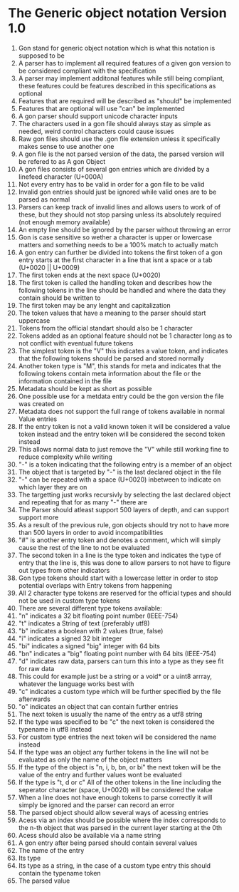 # The Generic object notation Version 1.0
1. Gon stand for generic object notation which is what this notation is supposed to be
2. A parser has to implement all required features of a given gon version to be considered compliant with the specification
3. A parser may implement additonal features while still being compliant, these features could be features described in this specifications as optional
4. Features that are required will be described as "should" be implemented
5. Features that are optional will use "can" be implemented
6. A gon parser should support unicode character inputs
7. The characters used in a gon file should always stay as simple as needed, weird control characters could cause issues
8. Raw gon files should use the .gon file extension unless it specifically makes sense to use another one
9. A gon file is the not parsed version of the data, the parsed version will be refered to as A gon Object
10. A gon files consists of several gon entries which are divided by a linefeed character (U+000A)
11. Not every entry has to be valid in order for a gon file to be valid
12. Invalid gon entries should just be ignored while valid ones are to be parsed as normal
13. Parsers can keep track of invalid lines and allows users to work of of these, but they should not stop parsing unless its absolutely required (not enough memory available)
14. An empty line should be ignored by the parser without throwing an error
15. Gon is case sensitive so wether a character is upper or lowercase matters and something needs to be a 100% match to actually match
16. A gon entry can further be divided into tokens the first token of a gon entry starts at the first character in a line that isnt a space or a tab (U+0020 || U+0009)
17. The first token ends at the next space (U+0020)
18. The first token is called the handling token and describes how the following tokens in the line should be handled and where the data they contain should be written to
19. The first token may be any lenght and capitalization
20. The token values that have a meaning to the parser should start uppercase
21. Tokens from the official standart should also be 1 character
22. Tokens added as an optional feature should not be 1 character long as to not conflict with eventual future tokens
23. The simplest token is the "V" this indicates a value token, and indicates that the following tokens should be parsed and stored normally
24. Another token type is "M", this stands for meta and indicates that the following tokens contain meta information about the file or the information contained in the file
25. Metadata should be kept as short as possible
26. One possible use for a metdata entry could be the gon version the file was created on
27. Metadata does not support the full range of tokens available in normal Value entries
28. If the entry token is not a valid known token it will be considered a value token instead and the entry token will be considered the second token instead
29. This allows normal data to just remove the "V" while still working fine to reduce complexity while writing
30. "-" is a token indicating that the following entry is a member of an object
31. The object that is targeted by "-" is the last declared object in the file
32. "-" can be repeated with a space (U+0020) inbetween to indicate on which layer they are on
33. The targetting just works recursivly by selecting the last declared object and repeating that for as many "-" there are
34. The Parser should atleast support 500 layers of depth, and can support support more
35. As a result of the previous rule, gon objects should try not to have more than 500 layers in order to avoid incompatibilities
36. "#" is another entry token and denotes a comment, which will simply cause the rest of the line to not be evaluated
37. The second token in a line is the type token and indicates the type of entry that the line is, this was done to allow parsers to not have to figure out types from other indicators
38. Gon type tokens should start with a lowercase letter in order to stop potential overlaps with Entry tokens from happening
39. All 2 character type tokens are reserved for the official types and should not be used in custom type tokens
40. There are several different type tokens available:
41. "n" indicates a 32 bit floating point number (IEEE-754)
42. "t" indicates a String of text (preferably utf8)
43. "b" indicates a boolean with 2 values (true, false)
44. "i" indicates a signed 32 bit integer
45. "bi" indicates a signed "big" integer with 64 bits
46. "bn" indicates a "big" floating point number with 64 bits (IEEE-754)
47. "d" indicates raw data, parsers can turn this into a type as they see fit for raw data
48. This could for example just be a string or a void* or a uint8 arrray, whatever the language works best with
49. "c" indicates a custom type which will be further specified by the file afterwards
50. "o" indicates an object that can contain further entries
51. The next token is usually the name of the entry as a utf8 string
52.  If the type was specified to be "c" the next token is considered the typename in utf8 instead
53.  For custom type entries the next token will be considered the name instead
54.  If the type was an object any further tokens in the line will not be evaluated as only the name of the object matters
55.  If the type of the object is "n, i, b, bn, or bi" the next token will be the value of the entry and further values wont be evaluated
56.  If the type is "t, d or c" All of the other tokens in the line including the seperator character (space, U+0020) will be considered the value
57.  When a line does not have enough tokens to parse correctly it will simply be ignored and the parser can record an error
58.  The parsed object should allow several ways of acessing entries
59.  Acess via an index should be possible where the index corresponds to the n-th object that was parsed in the current layer starting at the 0th
60.  Acess should also be available via a name string
61.  A gon entry after being parsed should contain several values
62.  The name of the entry
63.  Its type
64.  Its type as a string, in the case of a custom type entry this should contain the typename token
65.  The parsed value
